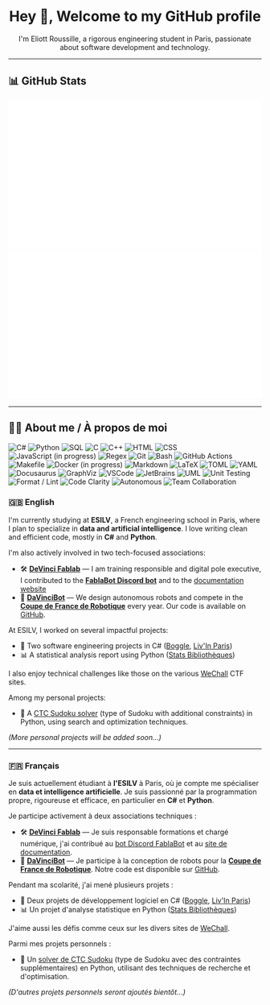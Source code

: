 <h1 align="center">Hey 👋, Welcome to my GitHub profile</h1>
<p align="center">I'm Eliott Roussille, a rigorous engineering student in Paris, passionate about software development and technology.</p>

---

## 📊 GitHub Stats

<p align="center">
<a href="https://github.com/aust-1/github-stats">
<img src="https://github.com/aust-1/github-stats/blob/master/generated/overview.svg#gh-dark-mode-only" />
<img src="https://github.com/aust-1/github-stats/blob/master/generated/languages.svg#gh-dark-mode-only" />
</a>
</p>

---

## 🧑‍💻 About me / À propos de moi

![C#](https://img.shields.io/badge/C%23-%23512BD4?style=flat&logo=dotnet&logoColor=white) ![Python](https://img.shields.io/badge/Python-%233776AB?style=flat&logo=python&logoColor=white) ![SQL](https://img.shields.io/badge/SQL-%234B8BBE?style=flat&logo=postgresql&logoColor=white) ![C](https://img.shields.io/badge/C-%23A8B9CC?style=flat&logo=c&logoColor=white) ![C++](https://img.shields.io/badge/C%2B%2B-%2300599C?style=flat&logo=cplusplus) <!---![Rust](https://img.shields.io/badge/Rust-In%20progress-%23000000?style=flat&logo=rust&logoColor=black) -->![HTML](https://img.shields.io/badge/HTML-%23E34F26?style=flat&logo=html5&logoColor=white) ![CSS](https://img.shields.io/badge/CSS-%231572B6?style=flat&logo=css&logoColor=white) ![JavaScript (in progress)](https://img.shields.io/badge/JavaScript-In%20progress-%23F7DF1E?style=flat&logo=javascript) ![Regex](https://img.shields.io/badge/Regex-%23000000?style=flat&logo=remark) ![Git](https://img.shields.io/badge/Git-%23F05032?style=flat&logo=git&logoColor=white) ![Bash](https://img.shields.io/badge/Bash-%234EAA25?style=flat&logo=gnubash&logoColor=white) ![GitHub Actions](https://img.shields.io/badge/GitHub%20Actions-%232088FF?style=flat&logo=githubactions&logoColor=white) ![Makefile](https://img.shields.io/badge/Makefile-%23e37933?style=flat) ![Docker (in progress)](https://img.shields.io/badge/Docker-In%20progress-%232496ED?style=flat&logo=docker) ![Markdown](https://img.shields.io/badge/Markdown-%23000000?style=flat&logo=markdown&logoColor=white) ![LaTeX](https://img.shields.io/badge/LaTeX-%23008080?style=flat&logo=latex&logoColor=white) ![TOML](https://img.shields.io/badge/TOML-%239C4121?style=flat&logo=toml&logoColor=white) ![YAML](https://img.shields.io/badge/YAML-%23CB171E?style=flat&logo=yaml&logoColor=white) ![Docusaurus](https://img.shields.io/badge/Docusaurus-%233ECC5F?style=flat&logo=docusaurus&logoColor=white) ![GraphViz](https://img.shields.io/badge/GraphViz-%231D2B53?style=flat) ![VSCode](https://img.shields.io/badge/VSCode-%23007ACC?style=flat) ![JetBrains](https://img.shields.io/badge/JetBrains-%23000000?style=flat&logo=JetBrains&logoColor=white) ![UML](https://img.shields.io/badge/UML-%23FABD14?style=flat&logo=uml&logoColor=white) ![Unit Testing](https://img.shields.io/badge/Unit%20Testing-%23e17055?style=flat) ![Format / Lint](https://img.shields.io/badge/Format%20%2F%20Lint-%239e7dff?style=flat) ![Code Clarity](https://img.shields.io/badge/Code%20Clarity-%2300b894?style=flat) ![Autonomous](https://img.shields.io/badge/Autonomous-%23fdcb6e?style=flat) ![Team Collaboration](https://img.shields.io/badge/Team%20Collaboration-%23fab1a0?style=flat)

### 🇬🇧 English

I'm currently studying at **ESILV**, a French engineering school in Paris, where I plan to specialize in **data and artificial intelligence**.
I love writing clean and efficient code, mostly in **C#** and **Python**.

I'm also actively involved in two tech-focused associations:

- 🛠 [**DeVinci Fablab**](https://github.com/DeVinci-Fablab) — I am training responsible and digital pole executive, I contributed to the [**FablaBot Discord bot**](https://github.com/DeVinci-Fablab/FablaBot) and to the [documentation website](https://docs.devinci-fablab.fr)
- 🤖 [**DaVinciBot**](https://github.com/DaVinciBot) — We design autonomous robots and compete in the [**Coupe de France de Robotique**](https://www.coupederobotique.fr/) every year. Our code is available on [GitHub](https://github.com/DaVinciBot/CoupeDeRobotique).

At ESILV, I worked on several impactful projects:

- 🧩 Two software engineering projects in C# ([Boggle](https://github.com/aust-1/Boggle), [Liv'In Paris](https://github.com/aust-1/LivInParis))
- 📊 A statistical analysis report using Python ([Stats Bibliothèques](https://github.com/aust-1/stats_bibliotheques))

I also enjoy technical challenges like those on the various [WeChall](https://www.wechall.net/) CTF sites.

Among my personal projects:

- 🧠 A [CTC Sudoku solver](https://github.com/aust-1/sudoku_solver) (type of Sudoku with additional constraints) in Python, using search and optimization techniques.

*(More personal projects will be added soon...)*

---

### 🇫🇷 Français

Je suis actuellement étudiant à **l'ESILV** à Paris, où je compte me spécialiser en **data et intelligence artificielle**.
Je suis passionné par la programmation propre, rigoureuse et efficace, en particulier en **C#** et **Python**.

Je participe activement à deux associations techniques :

- 🛠 [**DeVinci Fablab**](https://github.com/DeVinci-Fablab) — Je suis responsable formations et chargé numérique, j'ai contribué au [bot Discord FablaBot](https://github.com/DeVinci-Fablab/FablaBot) et au [site de documentation](https://docs.devinci-fablab.fr).
- 🤖 [**DaVinciBot**](https://github.com/DaVinciBot) — Je participe à la conception de robots pour la [**Coupe de France de Robotique**](https://www.coupederobotique.fr/). Notre code est disponible sur [GitHub](https://github.com/DaVinciBot/CoupeDeRobotique).

Pendant ma scolarité, j'ai mené plusieurs projets :

- 🧩 Deux projets de développement logiciel en C# ([Boggle](https://github.com/aust-1/Boggle), [Liv'In Paris](https://github.com/aust-1/LivInParis))
- 📊 Un projet d'analyse statistique en Python ([Stats Bibliothèques](https://github.com/aust-1/stats_bibliotheques))

J'aime aussi les défis comme ceux sur les divers sites de [WeChall](https://www.wechall.net/).

Parmi mes projets personnels :

- 🧠 Un [solver de CTC Sudoku](https://github.com/aust-1/sudoku_solver) (type de Sudoku avec des contraintes supplémentaires) en Python, utilisant des techniques de recherche et d'optimisation.

*(D'autres projets personnels seront ajoutés bientôt...)*
